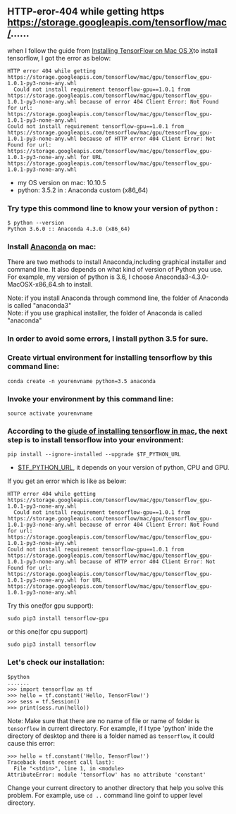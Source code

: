 ## HTTP-eror-404 while getting https https://storage.googleapis.com/tensorflow/mac/......

when I follow the guide from [Installing TensorFlow on Mac OS X](https://www.tensorflow.org/install/install_mac)to install tensorflow, I got the error as below:

```
HTTP error 404 while getting https://storage.googleapis.com/tensorflow/mac/gpu/tensorflow_gpu-1.0.1-py3-none-any.whl
  Could not install requirement tensorflow-gpu==1.0.1 from https://storage.googleapis.com/tensorflow/mac/gpu/tensorflow_gpu-1.0.1-py3-none-any.whl because of error 404 Client Error: Not Found for url: https://storage.googleapis.com/tensorflow/mac/gpu/tensorflow_gpu-1.0.1-py3-none-any.whl
Could not install requirement tensorflow-gpu==1.0.1 from https://storage.googleapis.com/tensorflow/mac/gpu/tensorflow_gpu-1.0.1-py3-none-any.whl because of HTTP error 404 Client Error: Not Found for url: https://storage.googleapis.com/tensorflow/mac/gpu/tensorflow_gpu-1.0.1-py3-none-any.whl for URL https://storage.googleapis.com/tensorflow/mac/gpu/tensorflow_gpu-1.0.1-py3-none-any.whl

```
- my OS version on mac: 10.10.5
- python: 3.5.2 in : Anaconda custom (x86_64)

### Try type this commond line to know your version of python :
``` 
$ python --version
Python 3.6.0 :: Anaconda 4.3.0 (x86_64)
```

### Install [Anaconda](https://www.continuum.io/downloads) on mac:
There are two methods to install Anaconda,including graphical installer and command line. It also depends on what kind of version of Python you use. For example, my version of python is 3.6, I choose Anaconda3-4.3.0-MacOSX-x86_64.sh to install.

Note: if you install Anaconda through commond line, the folder of Anaconda is called "anaconda3"  
Note: if you use graphical installer, the folder of Anaconda is called "anaconda"  



### In order to avoid some errors, I install python 3.5 for sure. 
### Create virtual environment for installing tensorflow by this command line:
```
conda create -n yourenvname python=3.5 anaconda 
```
### Invoke your environment by this command line:

```
source activate yourenvname
```
### According to the [giude of installing tensorflow in mac](https://www.tensorflow.org/install/install_mac), the next step is to install tensorflow into your environment:

```
pip install --ignore-installed --upgrade $TF_PYTHON_URL 
```
- [$TF_PYTHON_URL](https://www.tensorflow.org/install/install_mac#TF_PYTHON_URL), it depends on your version of python, CPU and GPU.

If you get an error which is like as below:
```
HTTP error 404 while getting https://storage.googleapis.com/tensorflow/mac/gpu/tensorflow_gpu-1.0.1-py3-none-any.whl
  Could not install requirement tensorflow-gpu==1.0.1 from https://storage.googleapis.com/tensorflow/mac/gpu/tensorflow_gpu-1.0.1-py3-none-any.whl because of error 404 Client Error: Not Found for url: https://storage.googleapis.com/tensorflow/mac/gpu/tensorflow_gpu-1.0.1-py3-none-any.whl
Could not install requirement tensorflow-gpu==1.0.1 from https://storage.googleapis.com/tensorflow/mac/gpu/tensorflow_gpu-1.0.1-py3-none-any.whl because of HTTP error 404 Client Error: Not Found for url: https://storage.googleapis.com/tensorflow/mac/gpu/tensorflow_gpu-1.0.1-py3-none-any.whl for URL https://storage.googleapis.com/tensorflow/mac/gpu/tensorflow_gpu-1.0.1-py3-none-any.whl

```
Try this one(for gpu support):
```
sudo pip3 install tensorflow-gpu
```
or this one(for cpu support)
```
sudo pip3 install tensorflow
```

### Let's check our installation:
```
$python
.......
>>> import tensorflow as tf
>>> hello = tf.constant('Hello, TensorFlow!')
>>> sess = tf.Session()
>>> print(sess.run(hello))
```
Note: Make sure that there are no name of file or name of folder is `tensorflow` in current directory. 
For example, if I type 'python' inide the directory of desktop and there is a folder named as `tensorflow`, it could cause this error:

```
>>> hello = tf.constant('Hello, TensorFlow!')
Traceback (most recent call last):
  File "<stdin>", line 1, in <module>
AttributeError: module 'tensorflow' has no attribute 'constant'
```
Change your current directory to another directory that help you solve this problem. For example, use `cd ..` command line goinf to upper level directory.


